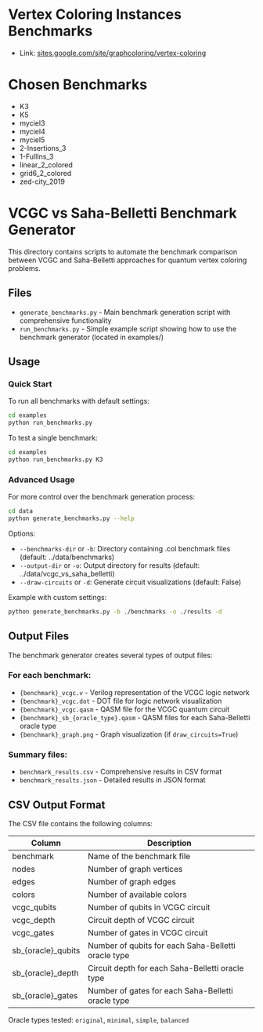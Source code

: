 # Vertex Coloring Instances Benchmarks
- Link: [sites.google.com/site/graphcoloring/vertex-coloring](https://sites.google.com/site/graphcoloring/vertex-coloring)

# Chosen Benchmarks
- K3
- K5
- myciel3
- myciel4
- myciel5
- 2-Insertions_3
- 1-FullIns_3
- linear_2_colored
- grid6_2_colored
- zed-city_2019

# VCGC vs Saha-Belletti Benchmark Generator

This directory contains scripts to automate the benchmark comparison between VCGC and Saha-Belletti approaches for quantum vertex coloring problems.

## Files

- `generate_benchmarks.py` - Main benchmark generation script with comprehensive functionality
- `run_benchmarks.py` - Simple example script showing how to use the benchmark generator (located in examples/)

## Usage

### Quick Start

To run all benchmarks with default settings:

```bash
cd examples
python run_benchmarks.py
```

To test a single benchmark:

```bash
cd examples
python run_benchmarks.py K3
```

### Advanced Usage

For more control over the benchmark generation process:

```bash
cd data
python generate_benchmarks.py --help
```

Options:
- `--benchmarks-dir` or `-b`: Directory containing .col benchmark files (default: ../data/benchmarks)
- `--output-dir` or `-o`: Output directory for results (default: ../data/vcgc_vs_saha_belletti)
- `--draw-circuits` or `-d`: Generate circuit visualizations (default: False)

Example with custom settings:

```bash
python generate_benchmarks.py -b ./benchmarks -o ./results -d
```

## Output Files

The benchmark generator creates several types of output files:

### For each benchmark:
- `{benchmark}_vcgc.v` - Verilog representation of the VCGC logic network
- `{benchmark}_vcgc.dot` - DOT file for logic network visualization
- `{benchmark}_vcgc.qasm` - QASM file for the VCGC quantum circuit
- `{benchmark}_sb_{oracle_type}.qasm` - QASM files for each Saha-Belletti oracle type
- `{benchmark}_graph.png` - Graph visualization (if `draw_circuits=True`)

### Summary files:
- `benchmark_results.csv` - Comprehensive results in CSV format
- `benchmark_results.json` - Detailed results in JSON format

## CSV Output Format

The CSV file contains the following columns:

| Column | Description |
|--------|-------------|
| benchmark | Name of the benchmark file |
| nodes | Number of graph vertices |
| edges | Number of graph edges |
| colors | Number of available colors |
| vcgc_qubits | Number of qubits in VCGC circuit |
| vcgc_depth | Circuit depth of VCGC circuit |
| vcgc_gates | Number of gates in VCGC circuit |
| sb_{oracle}_qubits | Number of qubits for each Saha-Belletti oracle type |
| sb_{oracle}_depth | Circuit depth for each Saha-Belletti oracle type |
| sb_{oracle}_gates | Number of gates for each Saha-Belletti oracle type |

Oracle types tested: `original`, `minimal`, `simple`, `balanced` 